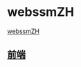 # webssmZH
[webssmZH](https://github.com/j6l/webssmZH/tree/master)

## [前端](https://github.com/j6l/webssmZH/tree/zh_vue)
